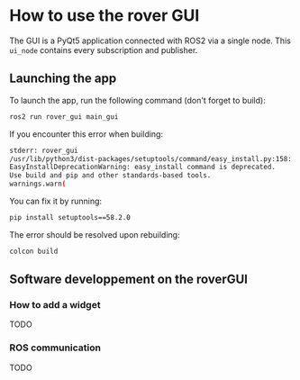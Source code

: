 # How to use the rover GUI

The GUI is a PyQt5 application connected with ROS2 via a single node. This `ui_node` contains every subscription and publisher.

## Launching the app

To launch the app, run the following command (don't forget to build):

```bash
ros2 run rover_gui main_gui
```

If you encounter this error when building:


```bash
stderr: rover_gui
/usr/lib/python3/dist-packages/setuptools/command/easy_install.py:158: 
EasyInstallDeprecationWarning: easy_install command is deprecated. 
Use build and pip and other standards-based tools.
warnings.warn(
```

You can fix it by running:
```bash
pip install setuptools==58.2.0
```

The error should be resolved upon rebuilding:

```bash
colcon build
```

## Software developpement on the roverGUI

### How to add a widget

TODO

### ROS communication

TODO

